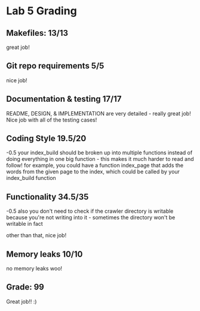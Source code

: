 # Lab 5 Grading 

## Makefiles: 13/13

great job!

## Git repo requirements 5/5

nice job!

## Documentation & testing 17/17

README, DESIGN, & IMPLEMENTATION are very detailed - really great job!
Nice job with all of the testing cases! 

## Coding Style 19.5/20

-0.5 your index_build should be broken up into multiple functions instead of doing everything in one big function - this makes it much harder to read and follow! for example, you could have a function index_page that adds the words from the given page to the index, which could be called by your index_build function

## Functionality 34.5/35

-0.5 also you don't need to check if the crawler directory is writable because you're not writing into it - sometimes the directory won't be writable in fact

other than that, nice job!

## Memory leaks 10/10

no memory leaks woo!

## Grade: 99

Great job!! :)
